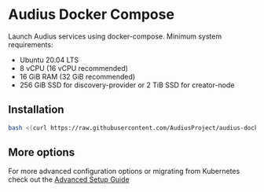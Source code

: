 # Audius Docker Compose

Launch Audius services using docker-compose. Minimum system requirements:

- Ubuntu 20.04 LTS
- 8 vCPU (16 vCPU recommended)
- 16 GiB RAM (32 GiB recommended)
- 256 GiB SSD for discovery-provider or 2 TiB SSD for creator-node

## Installation

```sh
bash <(curl https://raw.githubusercontent.com/AudiusProject/audius-docker-compose/main/install.sh)
```

## More options
For more advanced configuration options or migrating from Kubernetes check out the [Advanced Setup Guide](ADVANCED_SETUP.md)
